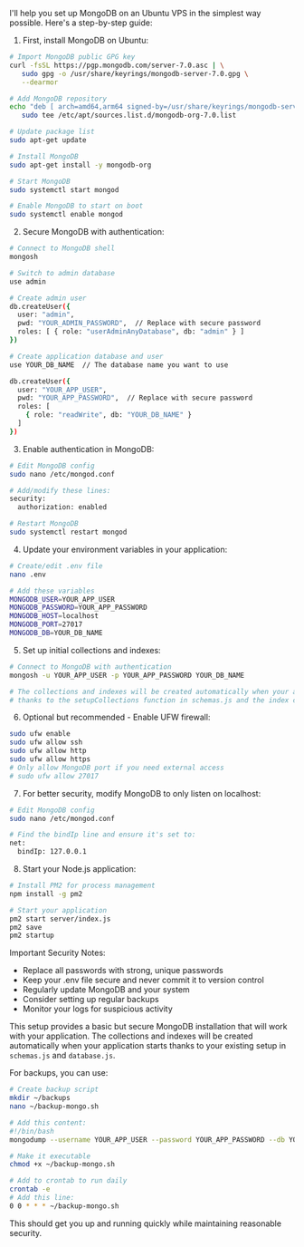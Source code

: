 I'll help you set up MongoDB on an Ubuntu VPS in the simplest way possible. Here's a step-by-step guide:

1. First, install MongoDB on Ubuntu:
```bash
# Import MongoDB public GPG key
curl -fsSL https://pgp.mongodb.com/server-7.0.asc | \
   sudo gpg -o /usr/share/keyrings/mongodb-server-7.0.gpg \
   --dearmor

# Add MongoDB repository
echo "deb [ arch=amd64,arm64 signed-by=/usr/share/keyrings/mongodb-server-7.0.gpg ] https://repo.mongodb.org/apt/ubuntu jammy/mongodb-org/7.0 multiverse" | \
   sudo tee /etc/apt/sources.list.d/mongodb-org-7.0.list

# Update package list
sudo apt-get update

# Install MongoDB
sudo apt-get install -y mongodb-org

# Start MongoDB
sudo systemctl start mongod

# Enable MongoDB to start on boot
sudo systemctl enable mongod
```

2. Secure MongoDB with authentication:
```bash
# Connect to MongoDB shell
mongosh

# Switch to admin database
use admin

# Create admin user
db.createUser({
  user: "admin",
  pwd: "YOUR_ADMIN_PASSWORD",  // Replace with secure password
  roles: [ { role: "userAdminAnyDatabase", db: "admin" } ]
})

# Create application database and user
use YOUR_DB_NAME  // The database name you want to use

db.createUser({
  user: "YOUR_APP_USER",
  pwd: "YOUR_APP_PASSWORD",  // Replace with secure password
  roles: [
    { role: "readWrite", db: "YOUR_DB_NAME" }
  ]
})
```

3. Enable authentication in MongoDB:
```bash
# Edit MongoDB config
sudo nano /etc/mongod.conf

# Add/modify these lines:
security:
  authorization: enabled

# Restart MongoDB
sudo systemctl restart mongod
```

4. Update your environment variables in your application:
```bash
# Create/edit .env file
nano .env

# Add these variables
MONGODB_USER=YOUR_APP_USER
MONGODB_PASSWORD=YOUR_APP_PASSWORD
MONGODB_HOST=localhost
MONGODB_PORT=27017
MONGODB_DB=YOUR_DB_NAME
```

5. Set up initial collections and indexes:
```bash
# Connect to MongoDB with authentication
mongosh -u YOUR_APP_USER -p YOUR_APP_PASSWORD YOUR_DB_NAME

# The collections and indexes will be created automatically when your app starts
# thanks to the setupCollections function in schemas.js and the index creation in database.js
```

6. Optional but recommended - Enable UFW firewall:
```bash
sudo ufw enable
sudo ufw allow ssh
sudo ufw allow http
sudo ufw allow https
# Only allow MongoDB port if you need external access
# sudo ufw allow 27017
```

7. For better security, modify MongoDB to only listen on localhost:
```bash
# Edit MongoDB config
sudo nano /etc/mongod.conf

# Find the bindIp line and ensure it's set to:
net:
  bindIp: 127.0.0.1
```

8. Start your Node.js application:
```bash
# Install PM2 for process management
npm install -g pm2

# Start your application
pm2 start server/index.js
pm2 save
pm2 startup
```

Important Security Notes:
- Replace all passwords with strong, unique passwords
- Keep your .env file secure and never commit it to version control
- Regularly update MongoDB and your system
- Consider setting up regular backups
- Monitor your logs for suspicious activity

This setup provides a basic but secure MongoDB installation that will work with your application. The collections and indexes will be created automatically when your application starts thanks to your existing setup in `schemas.js` and `database.js`.

For backups, you can use:
```bash
# Create backup script
mkdir ~/backups
nano ~/backup-mongo.sh

# Add this content:
#!/bin/bash
mongodump --username YOUR_APP_USER --password YOUR_APP_PASSWORD --db YOUR_DB_NAME --out ~/backups/$(date +%Y%m%d)

# Make it executable
chmod +x ~/backup-mongo.sh

# Add to crontab to run daily
crontab -e
# Add this line:
0 0 * * * ~/backup-mongo.sh
```

This should get you up and running quickly while maintaining reasonable security.
